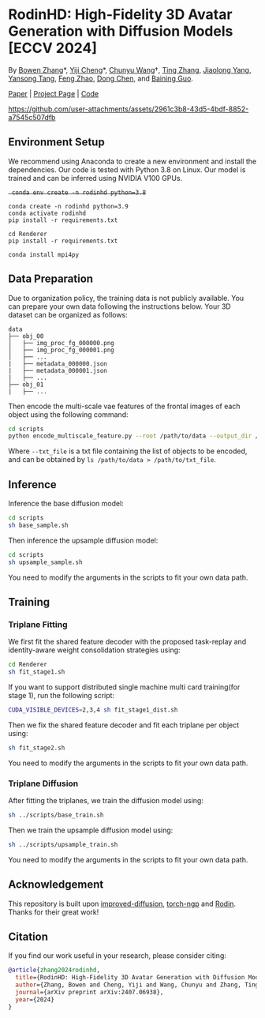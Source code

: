 # RodinHD: High-Fidelity 3D Avatar Generation with Diffusion Models [ECCV 2024]

By [Bowen Zhang](http://home.ustc.edu.cn/~zhangbowen)\*, [Yiji Cheng](https://www.linkedin.com/in/yiji-cheng-a8b922213/?originalSubdomain=cn)\*, [Chunyu Wang](https://www.chunyuwang.org/)†, [Ting Zhang](https://hellozting.github.io/), [Jiaolong Yang](https://jlyang.org/), [Yansong Tang](https://andytang15.github.io/), [Feng Zhao](https://en.auto.ustc.edu.cn/2021/0616/c26828a513169/page.htm), [Dong Chen](http://www.dongchen.pro/), and [Baining Guo](https://www.microsoft.com/en-us/research/people/bainguo/).

[Paper](http://arxiv.org/abs/2407.06938) | [Project Page](https://rodinhd.github.io/) | [Code](https://github.com/RodinHD/RodinHD)

https://github.com/user-attachments/assets/2961c3b8-43d5-4bdf-8852-a7545c507dfb

## Environment Setup
We recommend using Anaconda to create a new environment and install the dependencies. Our code is tested with Python 3.8 on Linux. Our model is trained and can be inferred using NVIDIA V100 GPUs.

~~```
conda env create -n rodinhd python=3.8```~~
```
conda create -n rodinhd python=3.9
conda activate rodinhd
pip install -r requirements.txt

cd Renderer
pip install -r requirements.txt

conda install mpi4py
```

## Data Preparation

Due to organization policy, the training data is not publicly available. You can prepare your own data following the instructions below. Your 3D dataset can be organized as follows:
```
data
├── obj_00
│   ├── img_proc_fg_000000.png
│   ├── img_proc_fg_000001.png
│   ├── ...
|   ├── metadata_000000.json
|   ├── metadata_000001.json
|   ├── ...
├── obj_01
|   ├── ...
```

Then encode the multi-scale vae features of the frontal images of each object using the following command:
```bash
cd scripts
python encode_multiscale_feature.py --root /path/to/data --output_dir /path/to/feature --txt_file /path/to/txt_file --start_idx 0 --end_idx 1000
``` 
Where `--txt_file` is a txt file containing the list of objects to be encoded, and can be obtained by `ls /path/to/data > /path/to/txt_file`.

## Inference

Inference the base diffusion model:
```bash
cd scripts
sh base_sample.sh
```

Then inference the upsample diffusion model:
```bash
cd scripts
sh upsample_sample.sh
```

You need to modify the arguments in the scripts to fit your own data path.

## Training

### Triplane Fitting

We first fit the shared feature decoder with the proposed task-replay and identity-aware weight consolidation strategies using:
```bash
cd Renderer
sh fit_stage1.sh
```

If you want to support distributed single machine multi card training(for stage 1), run the following script:
```bash
CUDA_VISIBLE_DEVICES=2,3,4 sh fit_stage1_dist.sh
```

Then we fix the shared feature decoder and fit each triplane per object using:
```bash
sh fit_stage2.sh
```

You need to modify the arguments in the scripts to fit your own data path.

### Triplane Diffusion

After fitting the triplanes, we train the diffusion model using:
```bash
sh ../scripts/base_train.sh
```

Then we train the upsample diffusion model using:
```bash
sh ../scripts/upsample_train.sh
```

You need to modify the arguments in the scripts to fit your own data path.

## Acknowledgement

This repository is built upon [improved-diffusion](https://github.com/openai/improved-diffusion), [torch-ngp](https://github.com/ashawkey/torch-ngp) and [Rodin](https://3d-avatar-diffusion.microsoft.com/). Thanks for their great work!

## Citation

If you find our work useful in your research, please consider citing:

```bibtex
@article{zhang2024rodinhd,
  title={RodinHD: High-Fidelity 3D Avatar Generation with Diffusion Models},
  author={Zhang, Bowen and Cheng, Yiji and Wang, Chunyu and Zhang, Ting and Yang, Jiaolong and Tang, Yansong and Zhao, Feng and Chen, Dong and Guo, Baining},
  journal={arXiv preprint arXiv:2407.06938},
  year={2024}
}
```

